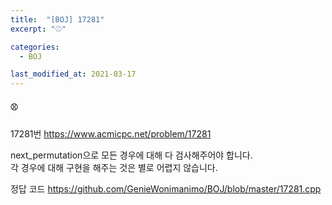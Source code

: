 ```yaml
---
title:  "[BOJ] 17281"
excerpt: "⚾"

categories:
  - BOJ

last_modified_at: 2021-03-17
---
```


#### ⚾

17281번 <https://www.acmicpc.net/problem/17281>

next_permutation으로 모든 경우에 대해 다 검사해주어야 합니다.<br>
각 경우에 대해 구현을 해주는 것은 별로 어렵지 않습니다.

정답 코드 <https://github.com/GenieWonimanimo/BOJ/blob/master/17281.cpp>